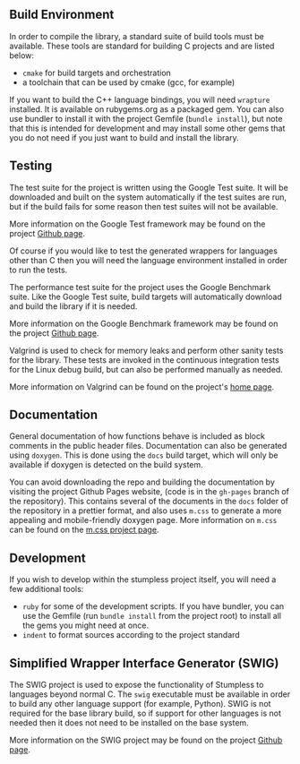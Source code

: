 ## Build Environment
In order to compile the library, a standard suite of build tools must be
available. These tools are standard for building C projects and are listed
below:
 * `cmake` for build targets and orchestration
 * a toolchain that can be used by cmake (gcc, for example)

If you want to build the C++ language bindings, you will need `wrapture`
installed. It is available on rubygems.org as a packaged gem. You can also
use bundler to install it with the project Gemfile (`bundle install`), but note
that this is intended for development and may install some other gems that you
do not need if you just want to build and install the library.

## Testing
The test suite for the project is written using the Google Test suite. It will
be downloaded and built on the system automatically if the test suites are run,
but if the build fails for some reason then test suites will not be available.

More information on the Google Test framework may be found on the project
[Github page](https://github.com/google/googletest).

Of course if you would like to test the generated wrappers for languages other
than C then you will need the language environment installed in order to run the
tests.

The performance test suite for the project uses the Google Benchmark suite. Like
the Google Test suite, build targets will automatically download and build the
library if it is needed.

More information on the Google Benchmark framework may be found on the project
[Github page](https://github.com/google/benchmark).

Valgrind is used to check for memory leaks and perform other sanity tests for
the library. These tests are invoked in the continuous integration tests for
the Linux debug build, but can also be performed manually as needed.

More information on Valgrind can be found on the project's
[home page](https://valgrind.org/).

## Documentation
General documentation of how functions behave is included as block comments in
the public header files. Documentation can also be generated using `doxygen`.
This is done using the `docs` build target, which will only be available if
doxygen is detected on the build system.

You can avoid downloading the repo and building the documentation by visiting
the project Github Pages website, (code is in the `gh-pages` branch of the
repository). This contains several of the documents in the `docs` folder of the
repository in a prettier format, and also uses `m.css` to generate a more
appealing and mobile-friendly doxygen page. More information on `m.css` can be
found on the [m.css project page](https://mcss.mosra.cz/).

## Development
If you wish to develop within the stumpless project itself, you will need a few
additional tools:
 * `ruby` for some of the development scripts. If you have bundler, you can use
   the Gemfile (run `bundle install` from the project root) to install all the
   gems you might need at once.
 * `indent` to format sources according to the project standard

## Simplified Wrapper Interface Generator (SWIG)
The SWIG project is used to expose the functionality of Stumpless to languages
beyond normal C. The `swig` executable must be available in order to build any
other language support (for example, Python). SWIG is not required for the base
library build, so if support for other languages is not needed then it does not
need to be installed on the base system.

More information on the SWIG project may be found on the project
[Github page](https://github.com/swig/swig).
